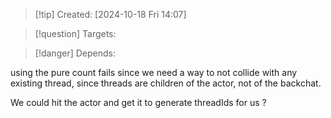 
>[!tip] Created: [2024-10-18 Fri 14:07]

>[!question] Targets: 

>[!danger] Depends: 

using the pure count fails since we need a way to not collide with any existing thread, since threads are children of the actor, not of the backchat.

We could hit the actor and get it to generate threadIds for us ?

